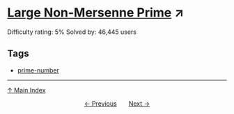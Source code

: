 # [Large Non-Mersenne Prime](https://projecteuler.net/problem=97) ↗️

Difficulty rating: 5%
Solved by: 46,445 users
## Tags

- [prime-number](../tags/prime-number.md)



---

[↑ Main Index](../README.md)


<div align=center><a href='96.md'>← Previous</a> &nbsp;&nbsp; &nbsp;&nbsp;  <a href='98.md'>Next →</a></div>
